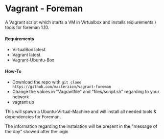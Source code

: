 # Vagrant - Foreman

A Vagrant script which starts a VM in Virtualbox and installs reqiurements / tools for foreman 1.10. 

#### Requirements 

* VirtualBox latest.
* Vagrant latest. 
* Vagrant-Ubuntu-Box

#### How-To

* Download the repo with ```git clone https://github.com/masterzion/vagrant-foreman```
* Change the values in "Vagrantfile" and "files/script.sh" regarding to your network
* vagrant up

This will spawn a Ubuntu-Virtual-Machine and will install all needed tools & dependencies for Foreman.

The information regarding the instalation will be present in the "message of the day" showed after the login